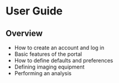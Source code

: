 # User Guide

## Overview

* How to create an account and log in
* Basic features of the portal
* How to define defaults and preferences
* Defining imaging equipment
* Performing an analysis
